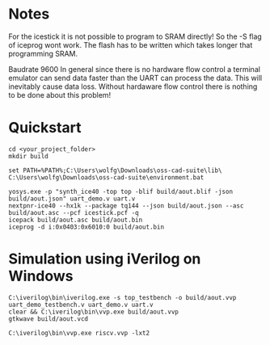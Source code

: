 # Notes

For the icestick it is not possible to program to SRAM directly! So the -S flag of iceprog wont work.
The flash has to be written which takes longer that programming SRAM.

Baudrate 9600
In general since there is no hardware flow control a terminal emulator can send data faster than the UART
can process the data. This will inevitably cause data loss. Without hardaware flow control there is nothing
to be done about this problem!

# Quickstart

```
cd <your_project_folder>
mkdir build

set PATH=%PATH%;C:\Users\wolfg\Downloads\oss-cad-suite\lib\
C:\Users\wolfg\Downloads\oss-cad-suite\environment.bat

yosys.exe -p "synth_ice40 -top top -blif build/aout.blif -json build/aout.json" uart_demo.v uart.v
nextpnr-ice40 --hx1k --package tq144 --json build/aout.json --asc build/aout.asc --pcf icestick.pcf -q
icepack build/aout.asc build/aout.bin
iceprog -d i:0x0403:0x6010:0 build/aout.bin
```

# Simulation using iVerilog on Windows

```
C:\iverilog\bin\iverilog.exe -s top_testbench -o build/aout.vvp uart_demo_testbench.v uart_demo.v uart.v
clear && C:\iverilog\bin\vvp.exe build/aout.vvp
gtkwave build/aout.vcd

C:\iverilog\bin\vvp.exe riscv.vvp -lxt2
```